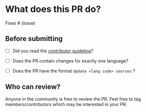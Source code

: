 # What does this PR do?

<!--

Please replace this with a description of the change and which issue is fixed (if applicable).

Once you're done, someone will review your PR shortly (see the section "Who can review?" below to tag some potential reviewers). They may suggest changes. If no one reviewed your PR after a week has passed, don't hesitate to post a new comment @-mentioning the same persons---sometimes notifications get lost.
-->

<!-- Remove if not applicable -->

Fixes # (issue)


## Before submitting
- [ ] Did you read the [contributor guideline](https://github.com/divkakwani/awesome-newspapers/blob/main/CONTRIBUTING.md)?
- [ ] Does the PR contain changes for exactly one language?
- [ ] Does the PR have the format `Update <lang code> sources` ?


## Who can review?

Anyone in the community is free to review the PR. Feel free to tag members/contributors which may be interested in your PR.

<!-- Your PR will be replied to more quickly if you can figure out the right person to tag with @

- Indian Language: @divkakwani
- All other languages: @divkakwani (We are currently looking for maintainers for other languages!)

 -->

